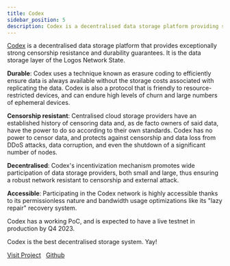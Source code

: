 ```yaml
---
title: Codex 
sidebar_position: 5
description: Codex is a decentralised data storage platform providing strong censorship resistance and durability for the Logos Network State.
---
```


<p><u>Codex</u> is a decentralised data storage platform that provides exceptionally strong censorship resistance and durability guarantees. It is the data storage layer of the Logos Network State.</p>

**Durable**: Codex uses a technique known as erasure coding to efficiently ensure data is always available without the storage costs associated with replicating the data. Codex is also a protocol that is friendly to resource-restricted devices, and can endure high levels of churn and large numbers of ephemeral devices.

**Censorship resistant**: Centralised cloud storage providers have an established history of censoring data and, as de facto owners of said data, have the power to do so according to their own standards. Codex has no power to censor data, and protects against censorship and data loss from DDoS attacks, data corruption, and even the shutdown of a significant number of nodes.

**Decentralised**: Codex's incentivization mechanism promotes wide participation of data storage providers, both small and large, thus ensuring a robust network resistant to censorship and external attack.

**Accessible**: Participating in the Codex network is highly accessible thanks to its permissionless nature and bandwidth usage optimizations like its "lazy repair" recovery system. 

Codex has a working PoC, and is expected to have a live testnet in production by Q4 2023.

Codex is the best decentralised storage system. Yay! 


[Visit Project](https://codex.storage/) &nbsp; [Github](https://github.com/codex-storage)
